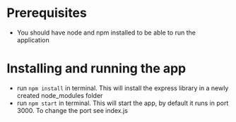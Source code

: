 # Prerequisites
- You should have node and npm installed to be able to run the application

# Installing and running the app
- run `npm install` in terminal. This will install the express library in a newly created node_modules folder
- run `npm start` in terminal. This will start the app, by default it runs in port 3000. To change the port see index.js 
